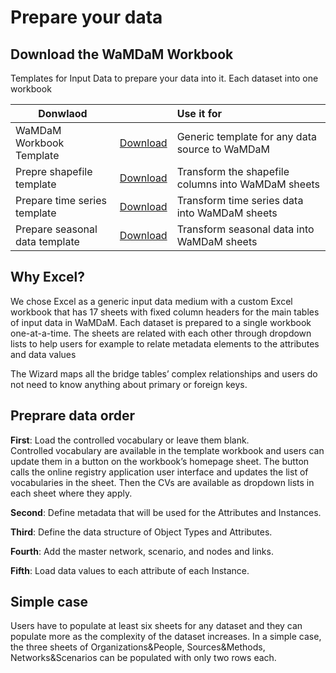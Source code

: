 # Prepare your data


## Download the WaMDaM Workbook     
Templates for Input Data to prepare your data into it. Each dataset into one workbook

<!-- Place this tag in your head or just before your close body tag. -->
<script async defer src="https://buttons.github.io/buttons.js"></script>


|Donwlaod|  <i class="fa fa-file-excel-o fa-2x"></i>       |Use it for |
|---| :---------------: |:------------- |
|WaMDaM Workbook Template  |<a class="github-button" href="https://github.com/WamdamProject/WaMDaM_Wizard/blob/master/WorkbookTemplates/InputData_Template/WaMDaM_InputData_template.xlsm?raw=true" data-icon="octicon-cloud-download" data-size="large" aria-label="Download ntkme/github-buttons on GitHub">Download</a>| Generic template for any data source to WaMDaM|
|Prepre shapefile template   | <a class="github-button" href="https://github.com/WamdamProject/WaMDaM_Wizard/blob/master/WorkbookTemplates/Prepare_transform_data_templates/Shapefile.xlsx?raw=true" data-icon="octicon-cloud-download" data-size="large" aria-label="Download ntkme/github-buttons on GitHub">Download</a> |Transform the shapefile columns into WaMDaM sheets |
|Prepare time series template| <a class="github-button" href="https://github.com/WamdamProject/WaMDaM_Wizard/blob/master/WorkbookTemplates/Prepare_transform_data_templates/Prepare_Pivot_TimeSeries_data.xlsx?raw=true" data-icon="octicon-cloud-download" data-size="large" aria-label="Download ntkme/github-buttons on GitHub">Download</a>|Transform time series data into WaMDaM sheets|
|Prepare seasonal data template| <a class="github-button" href="https://github.com/WamdamProject/WaMDaM_Wizard/blob/master/WorkbookTemplates/Prepare_transform_data_templates/AllSeaosnalData_templates.xlsx?raw=true" data-icon="octicon-cloud-download" data-size="large" aria-label="Download ntkme/github-buttons on GitHub">Download</a>|Transform seasonal data into WaMDaM sheets|


## Why Excel?
We chose Excel as a generic input data medium with a custom Excel workbook that has 17 sheets with fixed column headers for the main tables of input data in WaMDaM. Each dataset is prepared to a single workbook one-at-a-time. The sheets are related with each other through dropdown lists to help users for example to relate metadata elements to the attributes and data values

The Wizard maps all the bridge tables’ complex relationships and users do not need to know anything about primary or foreign keys.

## Preprare data order
**First**: Load the controlled vocabulary or leave them blank.    
Controlled vocabulary are available in the template workbook and users can update them in a button on the workbook’s homepage sheet. The button calls the online registry application user interface and updates the list of vocabularies in the sheet. Then the CVs are available as dropdown lists in each sheet where they apply.  

**Second**: Define metadata that will be used for the Attributes and Instances.   

**Third**: Define the data structure of Object Types and Attributes. 
      
**Fourth**: Add the master network, scenario, and nodes and links. 
 
**Fifth**: Load data values to each attribute of each Instance. 

## Simple case 
Users have to populate at least six sheets for any dataset and they can populate more as the complexity of the dataset increases. In a simple case, the three sheets of Organizations&People, Sources&Methods, Networks&Scenarios can be populated with only two rows each. 
 

